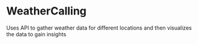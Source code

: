 # WeatherCalling
Uses API to gather weather data for different locations and then visualizes the data to gain insights 
